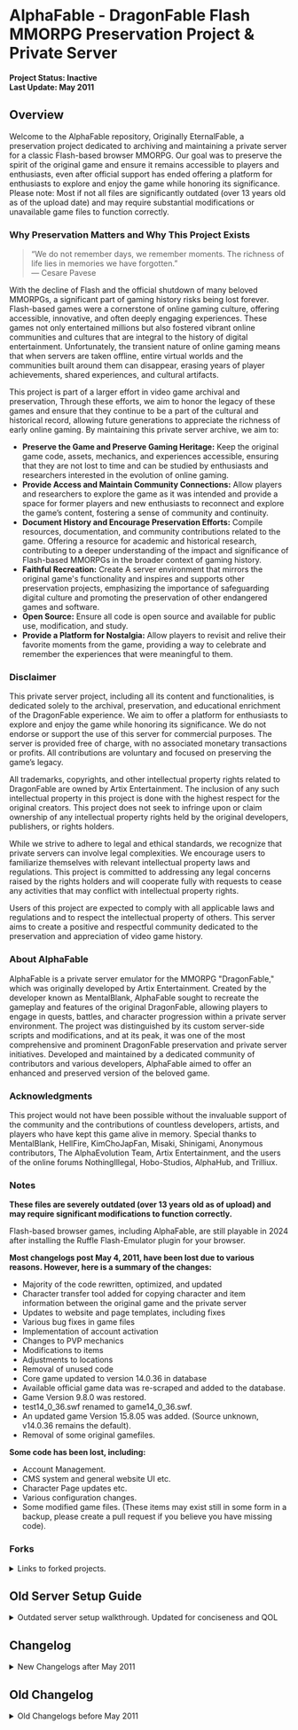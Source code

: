 # AlphaFable - DragonFable Flash MMORPG Preservation Project & Private Server
 
**Project Status: Inactive**  
**Last Update: May 2011**

## Overview

Welcome to the AlphaFable repository, Originally EternalFable, a preservation project dedicated to archiving and maintaining a private server for a classic Flash-based browser MMORPG. Our goal was to preserve the spirit of the original game and ensure it remains accessible to players and enthusiasts, even after official support has ended offering a platform for enthusiasts to explore and enjoy the game while honoring its significance. Please note: Most if not all files are significantly outdated (over 13 years old as of the upload date) and may require substantial modifications or unavailable game files to function correctly.

### Why Preservation Matters and Why This Project Exists

> “We do not remember days, we remember moments. The richness of life lies in memories we have forgotten.”  
> — Cesare Pavese

With the decline of Flash and the official shutdown of many beloved MMORPGs, a significant part of gaming history risks being lost forever. Flash-based games were a cornerstone of online gaming culture, offering accessible, innovative, and often deeply engaging experiences. These games not only entertained millions but also fostered vibrant online communities and cultures that are integral to the history of digital entertainment. Unfortunately, the transient nature of online gaming means that when servers are taken offline, entire virtual worlds and the communities built around them can disappear, erasing years of player achievements, shared experiences, and cultural artifacts.

This project is part of a larger effort in video game archival and preservation, Through these efforts, we aim to honor the legacy of these games and ensure that they continue to be a part of the cultural and historical record, allowing future generations to appreciate the richness of early online gaming. By maintaining this private server archive, we aim to:
- **Preserve the Game and Preserve Gaming Heritage:** Keep the original game code, assets, mechanics, and experiences accessible, ensuring that they are not lost to time and can be studied by enthusiasts and researchers interested in the evolution of online gaming.
- **Provide Access and Maintain Community Connections:** Allow players and researchers to explore the game as it was intended and provide a space for former players and new enthusiasts to reconnect and explore the game’s content, fostering a sense of community and continuity.
- **Document History and Encourage Preservation Efforts:** Compile resources, documentation, and community contributions related to the game. Offering a resource for academic and historical research, contributing to a deeper understanding of the impact and significance of Flash-based MMORPGs in the broader context of gaming history.
- **Faithful Recreation:** Create A server environment that mirrors the original game's functionality and inspires and supports other preservation projects, emphasizing the importance of safeguarding digital culture and promoting the preservation of other endangered games and software.
- **Open Source:** Ensure all code is open source and available for public use, modification, and study.
- **Provide a Platform for Nostalgia:** Allow players to revisit and relive their favorite moments from the game, providing a way to celebrate and remember the experiences that were meaningful to them.

### Disclaimer
This private server project, including all its content and functionalities, is dedicated solely to the archival, preservation, and educational enrichment of the DragonFable experience. We aim to offer a platform for enthusiasts to explore and enjoy the game while honoring its significance. We do not endorse or support the use of this server for commercial purposes. The server is provided free of charge, with no associated monetary transactions or profits. All contributions are voluntary and focused on preserving the game’s legacy.

All trademarks, copyrights, and other intellectual property rights related to DragonFable are owned by Artix Entertainment. The inclusion of any such intellectual property in this project is done with the highest respect for the original creators. This project does not seek to infringe upon or claim ownership of any intellectual property rights held by the original developers, publishers, or rights holders.

While we strive to adhere to legal and ethical standards, we recognize that private servers can involve legal complexities. We encourage users to familiarize themselves with relevant intellectual property laws and regulations. This project is committed to addressing any legal concerns raised by the rights holders and will cooperate fully with requests to cease any activities that may conflict with intellectual property rights.

Users of this project are expected to comply with all applicable laws and regulations and to respect the intellectual property of others. This server aims to create a positive and respectful community dedicated to the preservation and appreciation of video game history.

### About AlphaFable
AlphaFable is a private server emulator for the MMORPG "DragonFable," which was originally developed by Artix Entertainment. Created by the developer known as MentalBlank, AlphaFable sought to recreate the gameplay and features of the original DragonFable, allowing players to engage in quests, battles, and character progression within a private server environment. The project was distinguished by its custom server-side scripts and modifications, and at its peak, it was one of the most comprehensive and prominent DragonFable preservation and private server initiatives. Developed and maintained by a dedicated community of contributors and various developers, AlphaFable aimed to offer an enhanced and preserved version of the beloved game.

### Acknowledgments
This project would not have been possible without the invaluable support of the community and the contributions of countless developers, artists, and players who have kept this game alive in memory. Special thanks to MentalBlank, HellFire, KimChoJapFan, Misaki, Shinigami, Anonymous contributors, The AlphaEvolution Team, Artix Entertainment, and the users of the online forums NothingIllegal, Hobo-Studios, AlphaHub, and Trilliux.

### Notes

**These files are severely outdated (over 13 years old as of upload) and may require significant modifications to function correctly.**

Flash-based browser games, including AlphaFable, are still playable in 2024 after installing the Ruffle Flash-Emulator plugin for your browser.

**Most changelogs post May 4, 2011, have been lost due to various reasons. However, here is a summary of the changes:**
- Majority of the code rewritten, optimized, and updated
- Character transfer tool added for copying character and item information between the original game and the private server
- Updates to website and page templates, including fixes
- Various bug fixes in game files
- Implementation of account activation
- Changes to PVP mechanics
- Modifications to items
- Adjustments to locations
- Removal of unused code
- Core game updated to version 14.0.36 in database
- Available official game data was re-scraped and added to the database.
- Game Version 9.8.0 was restored.
- test14_0_36.swf renamed to game14_0_36.swf.
- An updated game Version 15.8.05 was added. (Source unknown, v14.0.36 remains the default).
- Removal of some original gamefiles.

**Some code has been lost, including:**
- Account Management.
- CMS system and general website UI etc.
- Character Page updates etc.
- Various configuration changes.
- Some modified game files.
(These items may exist still in some form in a backup, please create a pull request if you believe you have missing code).

### Forks

<details>
 
<summary>Links to forked projects.</summary>

There are various forks of this project, some of which may not include the latest code or might contain code that is no longer available even to the original developers. One of the more recent forks is maintained by Draconiandeveloper and can be accessed at [Draconiandeveloper's AlphaFable Repo](https://github.com/draconiandeveloper/AlphaFable). This fork provides a modern update with quality-of-life improvements and bug fixes for an older codebase and incorporates Docker container deployment. Draconiandeveloper's rationale for their fork, which parallels my own childhood experiences and the motivation behind the original AlphaFable, can be reviewed here: [Draconiandeveloper's Rationale](https://github.com/draconiandeveloper/AlphaFable/blob/main/RATIONALE.md).

Personal note: The fleeting nature of memories is a poignant reminder of our vulnerabilities and the impermanence of life. Navigating phases that feel akin to limbo can be disorienting and it is completely understandable to feel a sense of detachment from your lived experiences, especially when they are viewed through a haze of nostalgia. I strongly believe that there is value for all individuals to preserve and share their stories. The desire to contribute to something that might otherwise fade into obscurity is commendable and serves as a meaningful way to connect with both the past and the future. To preserve and reflect on cherished and influential moments is a reminder of the importance of keeping our stories alive and adds to the rich tapestry of the shared experiences of each person and those they interact with. The stories we tell, the memories we cherish, and the lessons we impart. These are indeed what gives substance and significance to our existence.

</details>

## Old Server Setup Guide

<details>

<summary>Outdated server setup walkthrough. Updated for conciseness and QOL</summary>

### Notes
- **Compatibility:** Using the latest version of XAMPP may present additional challenges; UwAmp is recommended for optimal compatibility.
- **Apache Configuration:** Ensure that the `rewrite_module` is enabled in the Apache Modules tab.
- **Recommended Settings:** For UwAmp, use this [Apache configuration](http://i.imgur.com/41TI2RL.png).

#### Prerequisites
- **This Repository's Files (Not Including Game Files)**
- **OR**
- **KimChoJapFan's Compressed Files (Including Game Files):** [Download Link](https://mega.nz/#!0QFHESwR!IWnty5cVymhpg0IH2k7bTbAot3Wf0RS0wxuV_QggFG4)
  - **Note:** The server files require at least 1.0 GiB of disk space once uncompressed and are optimized for the latest version of UwAmp.
- **Character Generator:** Requires Python 2.7 (Version 2.7.10 recommended).

### Step-by-Step Setup Instructions

#### Step 1: Install UwAmp

- Download, install, and launch UwAmp. While UwAmp is recommended for this setup, you may also use XAMPP or another suitable web server solution.

#### Step 2: Locate the 'www' Directory

- In UwAmp, click the 'www folder' button, or navigate manually to `C:\UwAmp\www\`.

#### Step 3: Download and Extract Server Files

- Download the AlphaFable private server files and extract them into the `www` directory you just opened.

#### Step 4: Start UwAmp and Access PHPMyAdmin

- Start UwAmp, then click the PHPMyAdmin button, or open your browser and go to `http://localhost/mysql/`.
  - **Default Username:** root
  - **Default Password:** root (It is strongly recommended that you change this for security purposes).

#### Step 5: Create a New Database

- In PHPMyAdmin, click on the 'Databases' tab and create a new database. Remember the name of this database, as it will be required in subsequent steps.

#### Step 6: Import the Database

- Select the newly created database from the left sidebar.
- Click on the "Import" tab, select the SQL file included in the server files, and import it into the database.

#### Step 7: Configure Server Settings

- Navigate to the `df_settings` table within your database and make the following changes:
  - **DFSitename:** Enter the desired name for your server.
  - **AdminEmail:** Input your email address to receive bug reports.
  - **News:** Customize the text to your preference.

#### Step 8: Save Changes

- After making the necessary edits, scroll down and save your changes.

#### Step 9: Update Configuration Files

- In the `www` directory, open `includes/config.php`.
- Update the `$mysql_user`, `$mysql_pass`, and `$mysql_name` variables to match your PHPMyAdmin credentials and the name of the database you created earlier.

#### Step 10: Update Security Keys

- Open `includes/classes/security.class.php` and change the line `var $key = 'RandomKeyBitchesL0043l1'​【30 cm】;` to a new, secure key. Ensure this key remains private.
- Similarly, in `includes/classes/GameFunctions.class.php`, update the `var $key = 'RandomKeyBitchesL0043l1'​【30 cm】;` field to match the key you set in the previous step.

#### Step 11: Rename a Critical File

- Rename the file `game/mb-fileGrab.php` to something more secure, such as `df-SecretFileDownloader.php`.

#### Step 12: Download Required SWF Files

- Navigate to `http://localhost/game/[renamed file]` in your browser, replacing `[renamed file]` with the new name from the previous step.
- Open each link in a new tab to download the missing SWF files. This process may use between 200 MB and 800 MB of data. Ensure all files are fully downloaded before proceeding.

#### Step 13: Create an Admin Account

- Go to `http://localhost/game/df-signup.php` and create a new account.
- In PHPMyAdmin, navigate to the `df_users` table and modify the account you just created. Update the relevant fields to match the details shown in this [image](http://i.imgur.com/GTBOCRi.png) to grant yourself admin access.

#### Step 14: Create a Character

- Log in at `http://localhost/game/` and create a new character.

#### Step 15: Access the Admin Town

- In PHPMyAdmin, open the `df_characters` table and edit the character you just created.
- Change the "Home town" value to `14161993` to gain access to the admin town.

#### Step 16: Final Checks

- Verify that all SWF files have finished downloading. Once confirmed, your server setup is complete, and you are ready to begin using your private server.

</details>

## Changelog

<details>

<summary>New Changelogs after May 2011</summary>

### Post May 4, 2011

**Most changelogs post May 4, 2011, have been lost due to various reasons. However, here is a summary of the changes:**
- Majority of the code rewritten, optimized, and updated
- Character transfer tool added for copying character and item information between the original game and the private server
- Updates to website and page templates, including fixes
- Various bug fixes in game files
- Implementation of account activation
- Changes to PVP mechanics
- Modifications to items
- Adjustments to locations
- Removal of unused code
- Core game updated to version 14.0.36 in database
- Available official game data was re-scraped and added to the database.
- Game Version 9.8.0 was restored.
- test14_0_36.swf renamed to game14_0_36.swf.
- An updated game Version 15.8.05 was added. (Source unknown, v14.0.36 remains the default).
- Removal of some original gamefiles.

**Some code has been lost, including:**
- Account Management.
- CMS system and general website UI etc.
- Character Page updates etc.
- Various configuration changes.
- Some modified game files.
(These items may exist still in some form in a backup, please create a pull request if you believe you have missing code).

</details>

## Old Changelog

<details>

<summary>Old Changelogs before May 2011</summary>

### October 25, 2010

- **Client Update:**
  - Updated the client to version 9.0.6.
  
- **New Files Added:**
  - Added `cf-characterdelete.asp`.
  - Added `cf-expsave.asp`:
    - Allows saving of Experience (Exp) and Gold to the database.
    - Note: This may cause issues during the leveling-up process.

- **Modifications:**
  - `cf-usersignup.php`:
    - Implemented a security measure to prevent direct access. The script will terminate if accessed directly.
  - `cf-characternew.php`:
    - Added similar security measures to prevent direct access.
  - `cf-characterload.asp`:
    - **Experience Calculation:** `intExpToLevel` is now auto-calculated.
    - **Class Loading:** `strClassFileName` now dynamically loads `class-(strClassName).swf`.
    - **Database Integration:** The following attributes are now loaded from the database:
      - `intExp`, `HP`, `intMP`, `intSilver`, `intGold`, `intGems`, `intCoins`
      - `intMaxBagSlots`, `intMaxBankSlots`, `intMaxHouseSlots`, `intMaxHouseItemSlots`
      - `RaceID`, `strRaceName`, `BaseClassID`, `ClassID`, `strClassName`

### October 26, 2010

- **Database Connections:**
  - Connected `cf-expsave.asp` and `cf-characterdelete.asp` to the database.

- **New Features:**
  - Added `cf-questcomplete.asp`:
    - Allows completion of the first quest and saves Experience (Exp) and Gold to the database.
  - Added `cf-loadtowninfo.asp`:
    - Successfully loads town information.
  - Added `towns/town-oaklore.swf`.

- **Modifications:**
  - `cf-characterload.asp`:
    - Modified to load Oaklore instead of defaulting to the Intro.
  
- **Additional Features:**
  - Added Design Notes.
  - Added game size modifier links.

### October 27, 2010

- **Bug Fixes:**
  - Fixed issues related to size settings.
  
- **File Structure Adjustments:**
  - `Dragonfable.css` is now correctly loaded within the `game/` folder.
  - Removed the `DF/` folder and updated paths accordingly.

### October 28, 2010

- **New Files Added:**
  - `cf-statstrain.asp`: Allows users to train their stats.
  - `cf-statsuntrain.asp`: Enables users to untrain their stats.

- **Modifications:**
  - `cf-characterload.asp`:
    - Now loads all character stats directly from the database.
  - `cf-questload.asp`:
    - Corrected to load the appropriate quest from the database, rather than defaulting to the Intro Quest.
  
- **Additional Features:**
  - Added `cf-loadwarvars.asp`:
    - This feature is incomplete and may not be utilized. However, it is included for future development.
    - Note: If attempting to update stats results in a crash, there is no cause for concern. The stats will be successfully updated, and the corresponding gold will be deducted.

### October 29, 2010

- **Modifications:**
  - `cf-characterload.asp` and `cf-userlogin.asp`:
    - Now load class information directly from the database.
  - `cf-characterload.asp`:
    - **Attribute Loading:** Added support for loading `intWIS` from the database.
    - **Class Armor & Weapon Info:** Now also retrieved from the database.
    - **Hair Loading:** Hair assets are now loaded from the database. If a specific hair asset is not found, the default `'head/M/hair-male-carefree.swf'` will be used.
  - `cf-questload.asp`:
    - Updated to load the Intro Quest as a fallback if the specified quest does not exist, preventing crashes.

- **New Additions:**
  - **Database Updates:**
    - Added the Dragon versions of Warrior, Mage, and Rogue classes to the database.
  - **Game Assets:**
    - Added `gamefiles/pets/pet-twilly.swf` so players can engage in their first battle with a Moglin companion.
  - **New Features:**
    - Added `cf-changeclass.asp` to allow class changes.

### October 31, 2010

- **New Features:**
  - **Quest 101:**
    - Introduced a new quest allowing players to return to the Intro area without the original storyline.
  - **Support for Female Characters:**
    - The server now fully supports female characters. Players will need to collect the appropriate class and hair SWFs.
  - **New Files:**
    - Added `cf-classload.php`.
    - Added `topchars.php` to display top characters.
    - Added `newCharacter.fla` for users interested in making custom modifications.

- **Modifications:**
  - `cf-characterload.php`:
    - Now loads Quest, Skill, and Armor values directly from the database.
  - **Design Notes:**
    - Updated several links for better navigation.
  - `cf-loadtowninfo.php`:
    - Fixed an issue caused between October 28th and 31st, ensuring proper loading of home towns.

### November 2, 2010

- **Modifications:**
  - `cf-changehometown.php`:
    - Implemented a minor update.
  - `cf-characterload.php`:
    - Enhanced to load items from the database.
    - Fixed an issue with gold and experience when exiting quests.
  - **Error Handling:**
    - Updated error codes across all `cf-****.php` files to improve functionality.

- **New Features:**
  - Added `cf-getquestcounter.php` to track quest progress.
  - Added `cf-itembuy.php` for purchasing items.
  - Added `cf-itemsell.php` for selling items.
  - Completed development of `cf-shopload.php`.

- **Fixes:**
  - `cf-expsave.php`:
    - Fixed to allow progression to level 2.
  - `cf-questload.php`:
    - Corrected an issue with changing the home town during quest progression.

### November 5, 2010

- **Modifications:**
  - `cf-questload.php`:
    - Updated to load monsters from the database.

- **New Features:**
  - Added `cf-interfaceload.php`:
    - Interface files are now loaded from the database.
  - Added additional towns and quests:
    - Note: Monsters for these new towns and quests have not been added yet.

### November 7, 2010

- **New Features:**
  - Added `cf-mergeshopload.php`:
    - Allows loading of merge shops. Note: The feature has some bugs.
  - Added `cf-itemmerge.php`:
    - Enables item merging functionality. Note: The feature has some bugs.

- **Modifications:**
  - `cf-questload.php`:
    - Fixed a bug related to monster loading.

- **Additional Notes:**
  - When requesting a monster with `MonsterRef` 3, ensure that `MonsterRef` 0, 1, and 2 are also loaded to avoid issues.

### November 16, 2010

- **New Features:**
  - Enhanced the Design Notes system with more detailed and versatile functionality.
  - Added an online user list to the homepage.

- **Modifications:**
  - Updated the website’s background skin with a custom design.
  - Integrated the following elements into the database:
    - Skin
    - Facebook Username
    - MySpace Username

### November 21, 2010

- **New Features:**
  - Added `cf-savequeststring.php`: Allows saving of quest strings.
  - Added `cf-saveskillstring.php`: Allows saving of skill strings.
  - Added `cf-savearmorstring.php`: Allows saving of armor strings.
  - Added `cf-itemdestroy.php`: Enables item destruction functionality.

- **Modifications:**
  - `cf-characterload.php`:
    - Fixed issues with loading Quest, Skill, and Armor strings.
  - `cf-itembuy.php`, `cf-itemmerge.php`, and `cf-itemsell.php`:
    - Resolved existing bugs related to item transactions.

- **Content Updates:**
  - Added monsters to the following quests:
    - Drakath's Quest
    - Zorbak's Bear Quest
    - Renegade Ambush Quest
    - Hydra Bridge Quest

### November 23, 2010

- **Modifications:**
  - **Game Size Configuration:**
    - Improved game size settings for better performance and made them editable via URL.
  - **CSS Updates:**
    - `Dragonfable.css` now loads correctly.
  - **Client Updates:**
    - Implemented various changes to enhance client functionality.

- **New Features:**
  - Added a "Latest Release Version" display post-login:
    - Replaces the previous "Verified" status.

- **Fixes:**
  - Updated all links within `usersignup_05.swf`:
    - Converted all links to PHP, resolving previous bugs.

### November 24, 2010

- **Modifications:**
  - Renamed `/game/default.php` to `index.php`.

- **New Features:**
  - Added `cf-bankload.php`: Enables loading of bank data.
  - Added `cf-toBank.php`: Facilitates transferring items to the bank.
  - Added `cf-toCharFromBank.php`: Allows transferring items from the bank to the character.
  - Initiated development on Hair Shops.

### November 27, 2010

- **Fixes:**
  - `cf-usersignup.php`:
    - Resolved issues, allowing users to sign up without any problems.

### December 8, 2010

- **New Features:**
  - **News System:**
    - Implemented an enhanced news system with options to write, delete, and edit news. These features are also accessible through the more-news section.
  - **Client Update:**
    - Upgraded to the latest client version (9.8.0) with PHP support.
  - **Login System:**
    - Introduced a login system using cookies.
  - **Account Manager:**
    - Added a comprehensive account management system, including:
      - Password changer
      - Email changer
      - Date of Birth changer

### December 18, 2010

- **Update:**
  - Discovered two missing updates that were lost when Cris's Forum went down:
    - November 24, 2010
    - November 27, 2010

### February 4, 2011

- **New Features:**
  - Added `cf-buybankslots1.php`: Facilitates purchasing of bank slots.
  - Added `cf-buybankslots2.php`: Facilitates purchasing of bank slots.
  - Added `cf-buybankslots3.php`: Facilitates purchasing of bank slots.
  - Added `cf-buybagslots1.php`: Facilitates purchasing of bag slots.
  - Added `cf-buybagslots2.php`: Facilitates purchasing of bag slots.
  - Added `cf-buybagslots3.php`: Facilitates purchasing of bag slots.

### February 5, 2011

- **Modifications:**
  - **Client Updates:**
    - Removed `cf-buybankslots2.php` and `cf-buybankslots3.php` as they are no longer needed.
    - Removed `cf-buybagslots2.php` and `cf-buybagslots3.php` as they are no longer needed.
  - `cf-characterload.php`:
    - Enhanced to load set starting items and support dragon loading.
  - `cf-questload.php`:
    - Updated to handle quest rewards.

- **New Features:**
  - Added `cf-dragonhatch.php`: Facilitates hatching of dragons.
  - Added `cf-questreward.php`: Saves quest rewards to the inventory.
  - Added `cf-dragontrain.php`: Enables dragon training.
  - Added `cf-dragonuntrain.php`: Enables dragon untraining.

- **Fixes:**
  - **`cf-buybagslots1.php`:**
    - Identified an error where prices need to be corrected.

### February 6, 2011

- **Fixes:**
  - Corrected indentation in various files for improved readability.
  - Addressed and resolved several major security issues.

### February 13, 2011

- **New Features:**
  - Added `cf-dragonelement.php`: Manages dragon elements.
  - Completed `dcBuy.php`:
    - Allows changes to class, gender, and name.

- **Fixes:**
  - Updated and corrected dates and times where necessary.

### March 14, 2011

- **New Features:**
  - Added `cf-dragonfeed.php`: Enables feeding your dragon.
  - Added `cf-dragoncustomize.php`: Allows customization of your dragon.

- **Updates:**
  - Added new and updated screenshots.

### March 26, 2011

- **Fixes:**
  - Resolved issues related to purchasing bank slots:
    - Default bank slots increased to 10 (Please do not modify).
  - Addressed problems encountered during account creation.
  - Temporarily fixed an inventory glitch occurring during item merging.

- **New Features:**
  - Added `cf-saveweaponconfig.php`: Facilitates saving weapon configurations.

### March 27, 2011

- **New Features:**
  - Added `cf-hairbuy.php`: Enables the purchase of hairstyles.

- **Improvements:**
  - Enhanced Normal Shops and Merge Shops:
    - Fixed several errors and improved functionality.
    - Addressed and resolved issues with item counts and max stack sizes when merging, buying, selling, and destroying items.

### April 20, 2011

- **Fixes:**
  - Restored `cf-classload.php`:
    - Replaced `cf-characterload.php` with the correct file.

- **Updates:**
  - Added `PrevClassID` and updated relevant files.
  - Added `BaseClassID` and updated relevant files.

### April 21, 2011

- **New Features:**
  - Added `cf-hairshopload.php`: Completed hair shop functionality. You can now add your own hairstyles.
  - Added `cf-loadpvpchar.php`: Facilitates loading of PvP characters.
  - Added `cf-loadpvprandom.php`: Enables random selection of PvP characters.

- **Updates:**
  - Updated `cf-questcomplete.php`:
    - Quest rewards are now selected randomly.

- **Team Update:**
  - Shinigami has been added to the DFPS Team.

### April 28, 2011

- **New Features:**
  - Added `cf-buybagslots1.php`: Enables the purchase of additional bag slots.
  - Added `cf-loadfriend.php`: Facilitates loading of friend data.
  
- **Improvements:**
  - Enhanced items:
    - Improved resistances, stats, and other attributes.

- **Updates:**
  - Added support for Zones:
    - Configuration details can be modified in `includes/config.php`.

### May 4, 2011

- **Updates:**
  - Zones are now loaded from the database (`df_extra`).

- **Fixes:**
  - Addressed several bugs and minor errors.
  - Resolved issues with `cf-characternew.php`: Now functions correctly.
  - Fixed errors encountered when exiting Barber, Bank, Town Hall, etc.
  - Corrected bank-related errors, including cases where the bank is empty.
  - Fixed `cf-statsuntrain.php`.

</details>
